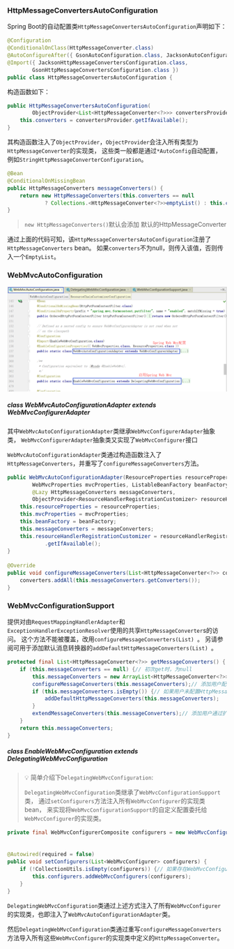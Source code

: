 ### HttpMessageConvertersAutoConfiguration

Spring Boot的自动配置类`HttpMessageConvertersAutoConfiguration`声明如下：

```java
@Configuration
@ConditionalOnClass(HttpMessageConverter.class)
@AutoConfigureAfter({ GsonAutoConfiguration.class, JacksonAutoConfiguration.class })
@Import({ JacksonHttpMessageConvertersConfiguration.class,
		GsonHttpMessageConvertersConfiguration.class })
public class HttpMessageConvertersAutoConfiguration {
```

构造函数如下：

```java
public HttpMessageConvertersAutoConfiguration(
        ObjectProvider<List<HttpMessageConverter<?>>> convertersProvider) {
    this.converters = convertersProvider.getIfAvailable();
}
```

其构造函数注入了`ObjectProvider`，`ObjectProvider`会注入所有类型为`HttpMessageConverter`的实现类，
这些类一般都是通过`*AutoConfig`自动配置，例如`StringHttpMessageConverterConfiguration`。

```java
@Bean
@ConditionalOnMissingBean
public HttpMessageConverters messageConverters() {
    return new HttpMessageConverters(this.converters == null
            ? Collections.<HttpMessageConverter<?>>emptyList() : this.converters);
}
```

>`new HttpMessageConverters()`默认会添加 默认的HttpMessageConverter

通过上面的代码可知，该`HttpMessageConvertersAutoConfiguration`注册了`HttpMessageConverters` bean。
如果`converters`不为null，则传入该值，否则传入一个`EmptyList`。

### WebMvcAutoConfiguration

![WebMvcAutoConfiguration](../images/WebMvcAutoConfiguration.png)

##### class WebMvcAutoConfigurationAdapter extends WebMvcConfigurerAdapter

其中`WebMvcAutoConfigurationAdapter`类继承`WebMvcConfigurerAdapter`抽象类，
`WebMvcConfigurerAdapter`抽象类又实现了`WebMvcConfigurer`接口

`WebMvcAutoConfigurationAdapter`类通过构造函数注入了`HttpMessageConverters`，并重写了`configureMessageConverters`方法。

```java
public WebMvcAutoConfigurationAdapter(ResourceProperties resourceProperties,
        WebMvcProperties mvcProperties, ListableBeanFactory beanFactory,
        @Lazy HttpMessageConverters messageConverters,
        ObjectProvider<ResourceHandlerRegistrationCustomizer> resourceHandlerRegistrationCustomizerProvider) {
    this.resourceProperties = resourceProperties;
    this.mvcProperties = mvcProperties;
    this.beanFactory = beanFactory;
    this.messageConverters = messageConverters;
    this.resourceHandlerRegistrationCustomizer = resourceHandlerRegistrationCustomizerProvider
            .getIfAvailable();
}

@Override
public void configureMessageConverters(List<HttpMessageConverter<?>> converters) {
    converters.addAll(this.messageConverters.getConverters());
}
```

### WebMvcConfigurationSupport

提供对由`RequestMappingHandlerAdapter`和`ExceptionHandlerExceptionResolver`使用的共享`HttpMessageConverter`s的访问。
这个方法不能被覆盖，改用`configureMessageConverters(List) `。
另请参阅可用于添加默认消息转换器的`addDefaultHttpMessageConverters(List) `。

```java
protected final List<HttpMessageConverter<?>> getMessageConverters() {
    if (this.messageConverters == null) {// 初次get时，为null
        this.messageConverters = new ArrayList<HttpMessageConverter<?>>();// new ArrayList()
        configureMessageConverters(this.messageConverters);// 添加用户配置的HttpMessageConverter
        if (this.messageConverters.isEmpty()) {// 如果用户未配置HttpMessageConverter，则添加默认的。如果用户配置了HttpMessageConverter，则不再添加默认的。
            addDefaultHttpMessageConverters(this.messageConverters);
        }
        extendMessageConverters(this.messageConverters);// 添加用户通过扩展方式配置的HttpMessageConverter
    }
    return this.messageConverters;
}
```

##### class EnableWebMvcConfiguration extends DelegatingWebMvcConfiguration

>💡 简单介绍下`DelegatingWebMvcConfiguration`:
>
>`DelegatingWebMvcConfiguration`类继承了`WebMvcConfigurationSupport`类，
>通过`setConfigurers`方法注入所有`WebMvcConfigurer`的实现类 bean，
>来实现将`WebMvcConfigurationSupport`的自定义配置委托给`WebMvcConfigurer`的实现类。

```java
private final WebMvcConfigurerComposite configurers = new WebMvcConfigurerComposite();


@Autowired(required = false)
public void setConfigurers(List<WebMvcConfigurer> configurers) {
    if (!CollectionUtils.isEmpty(configurers)) {// 如果存在WebMvcConfigurer实现类的bean，则将其设置到WebMvcConfigurerComposite的List<WebMvcConfigurer> delegates集合中。
        this.configurers.addWebMvcConfigurers(configurers);
    }
}
```

`DelegatingWebMvcConfiguration`类通过上述方式注入了所有`WebMvcConfigurer`的实现类，也即注入了`WebMvcAutoConfigurationAdapter`类。

然后`DelegatingWebMvcConfiguration`类通过重写`configureMessageConverters`方法导入所有这些`WebMvcConfigurer`的实现类中定义的`HttpMessageConverter`。